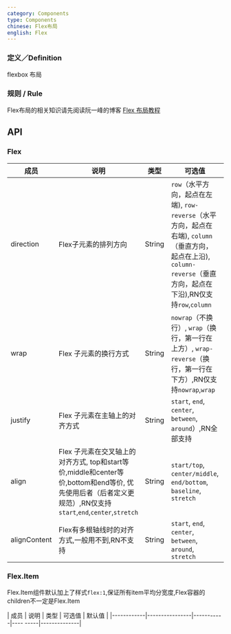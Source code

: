 ```yaml
---
category: Components
type: Components
chinese: Flex布局
english: Flex
---
```



### 定义／Definition
flexbox 布局

### 规则 / Rule
Flex布局的相关知识请先阅读阮一峰的博客
[Flex 布局教程](http://www.ruanyifeng.com/blog/2015/07/flex-grammar.html)


## API

### Flex

| 成员        | 说明           | 类型       |   可选值     | 默认值       |
|------------|----------------|-----------|---------|--------------|
| direction    |     Flex子元素的排列方向     | String    | `row`（水平方向，起点在左端), `row-reverse`（水平方向，起点在右端), `column`（垂直方向，起点在上沿), `column-reverse`（垂直方向，起点在下沿),RN仅支持`row`,`column` | `row` |
| wrap    |    Flex 子元素的换行方式     | String    | `nowrap`（不换行）, `wrap`（换行，第一行在上方）, `wrap-reverse`（换行，第一行在下方）,RN仅支持`nowrap`,`wrap` | `nowrap` |
| justify    |    Flex 子元素在主轴上的对齐方式     | String    | `start`, `end`, `center`, `between`, `around`）,RN全部支持 | `start` |
| align    |    Flex 子元素在交叉轴上的对齐方式, top和start等价,middle和center等价,bottom和end等价, 优先使用后者（后者定义更规范）,RN仅支持`start`,`end`,`center`,`stretch`     | String    | `start/top`, `center/middle`, `end/bottom`, `baseline`, `stretch` | `center` |
| alignContent    |    Flex有多根轴线时的对齐方式,一般用不到,RN不支持    | String    | `start`, `end`, `center`, `between`, `around`, `stretch` | `stretch` |

### Flex.Item

Flex.Item组件默认加上了样式`flex:1`,保证所有item平均分宽度,Flex容器的children不一定是Flex.Item

| 成员        | 说明           | 类型       |    可选值    | 默认值       |
|------------|----------------|-----------|----     -----|--------------|
